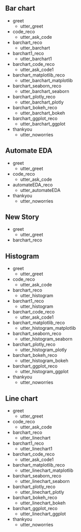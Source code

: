 ## Bar chart 
* greet
    - utter_greet
* code_reco
    - utter_ask_code
* barchart_reco
    - utter_barchart
* barchart1_reco
    - utter_barchart1
* barchart_code_reco
    - utter_ask_code1
* barchart_matplotlib_reco
    - utter_barchart_matplotlib
* barchart_seaborn_reco
    - utter_barchart_seaborn
* barchart_plotly_reco
    - utter_barchart_plotly
* barchart_bokeh_reco
    - utter_barchart_bokeh
* barchart_ggplot_reco
    - utter_barchart_ggplot
* thankyou
    - utter_noworries

## Automate EDA
* greet
    - utter_greet
* code_reco
    - utter_ask_code
* automateEDA_reco
    - utter_automateEDA
* thankyou
    - utter_noworries

## New Story

* greet
    - utter_greet
* barchart_reco

## Histogram
* greet
    - utter_greet
* code_reco
    - utter_ask_code
* barchart_reco
    - utter_histogram
* barchart1_reco
    - utter_histogram
* barchart_code_reco
    - utter_ask_code1
* barchart_matplotlib_reco
    - utter_histogram_matplotlib
* barchart_seaborn_reco
    - utter_histogram_seaborn
* barchart_plotly_reco
    - utter_histogram_plotly
* barchart_bokeh_reco
    - utter_histogram_bokeh
* barchart_ggplot_reco
    - utter_histogram_ggplot
* thankyou
    - utter_noworries

## Line chart 
* greet
    - utter_greet
* code_reco
    - utter_ask_code
* barchart_reco
    - utter_linechart
* barchart1_reco
    - utter_linechart1
* barchart_code_reco
    - utter_ask_code1
* barchart_matplotlib_reco
    - utter_linechart_matplotlib
* barchart_seaborn_reco
    - utter_linechart_seaborn
* barchart_plotly_reco
    - utter_linechart_plotly
* barchart_bokeh_reco
    - utter_linechart_bokeh
* barchart_ggplot_reco
    - utter_linechart_ggplot
* thankyou
    - utter_noworries

